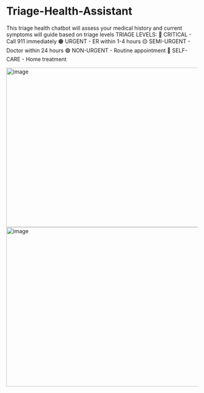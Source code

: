 # Triage-Health-Assistant
This triage health chatbot will assess your medical history and current symptoms will guide based on triage levels
TRIAGE LEVELS:
🔴 CRITICAL - Call 911 immediately
🟠 URGENT - ER within 1-4 hours
🟡 SEMI-URGENT - Doctor within 24 hours
🟢 NON-URGENT - Routine appointment
🔵 SELF-CARE - Home treatment


<img width="960" height="420" alt="image" src="https://github.com/user-attachments/assets/3d6b53bb-dd87-47e1-bd89-bf70531078ad" />

<img width="960" height="420" alt="image" src="https://github.com/user-attachments/assets/3ba81567-aff0-45b9-92a0-47ed87af2624" />
